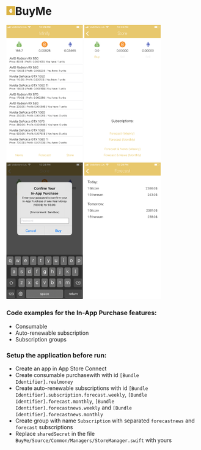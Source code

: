 <h1><img src="https://github.com/radyslavkrechet/PDPBuyMe/blob/master/BuyMe/Resources/Assets/Assets.xcassets/AppIcon.appiconset/Untitled.png" width="23" height="23">BuyMe</h1>

<p float="left">
  <img src="/Screenshots/4.PNG" width="200px" />
  <img src="/Screenshots/2.PNG" width="200px" />
  <img src="/Screenshots/3.PNG" width="200px" />
  <img src="/Screenshots/5.PNG" width="200px" />
</p>

### Code examples for the In-App Purchase features: ###

* Consumable
* Auto-renewable subscription
* Subscription groups

### Setup the application before run: ###

* Create an app in App Store Connect
* Create consumable purchasewith with id ```[Bundle Identifier].realmoney```
* Create auto-renewable subscriptions with id ```[Bundle Identifier].subscription.forecast.weekly```, ```[Bundle Identifier].forecast.monthly```, ```[Bundle Identifier].forecastnews.weekly``` and ```[Bundle Identifier].forecastnews.monthly```
* Create group with name ```Subscription``` with separated  ```forecastnews``` and ```forecast``` subscriptions
* Replace ```sharedSecret``` in the file ```BuyMe/Source/Common/Managers/StoreManager.swift``` with yours
